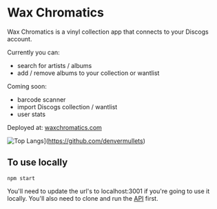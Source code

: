 # Wax Chromatics

Wax Chromatics is a vinyl collection app that connects to your Discogs account.

Currently you can:
  - search for artists / albums
  - add / remove albums to your collection or wantlist

Coming soon: 
  - barcode scanner
  - import Discogs collection / wantlist
  - user stats

Deployed at: [waxchromatics.com](https://waxchromatics.com)

![Top Langs](https://i.imgur.com/ijzVj1K.gif)](https://github.com/denvermullets)


## To use locally

```npm start```

You'll need to update the url's to localhost:3001 if you're going to use it locally. You'll also need to clone and run the [API](https://github.com/denvermullets/wax-chromatic-api) first.

